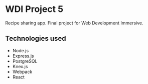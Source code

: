 # WDI Project 5

Recipe sharing app. Final project for Web Development Immersive.

## Technologies used
- Node.js
- Express.js
- PostgreSQL
- Knex.js
- Webpack
- React
